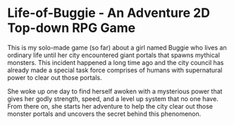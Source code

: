 # Life-of-Buggie - An Adventure 2D Top-down RPG Game

This is my solo-made game (so far) about a girl named Buggie who lives an ordinary life until her city encountered giant portals that spawns mythical monsters. This incident happened a long time ago and the city council has already made a special task force comprises of humans with supernatural power to clear out those portals. 

She woke up one day to find herself awoken with a mysterious power that gives her godly strength, speed, and a level up system that no one have. From there on, she starts her adventure to help the city clear out those monster portals and uncovers the secret behind this phenomenon. 


